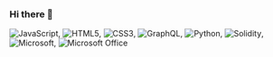 ### Hi there 👋

<!--
**Boreas09/Boreas09** is a ✨ _special_ ✨ repository because its `README.md` (this file) appears on your GitHub profile.

Here are some ideas to get you started:

- 🔭 I’m currently working on ...
- 🌱 I’m currently learning ...
- 👯 I’m looking to collaborate on ...
- 🤔 I’m looking for help with ...
- 💬 Ask me about ...
- 📫 How to reach me: ...
- 😄 Pronouns: ...
- ⚡ Fun fact: ...
-->
![JavaScript](https://img.shields.io/badge/javascript-%23323330.svg?style=for-the-badge&logo=javascript&logoColor=%23F7DF1E), ![HTML5](https://img.shields.io/badge/html5-%23E34F26.svg?style=for-the-badge&logo=html5&logoColor=white), ![CSS3](https://img.shields.io/badge/css3-%231572B6.svg?style=for-the-badge&logo=css3&logoColor=white), ![GraphQL](https://img.shields.io/badge/-GraphQL-E10098?style=for-the-badge&logo=graphql&logoColor=white), ![Python](https://img.shields.io/badge/python-3670A0?style=for-the-badge&logo=python&logoColor=ffdd54), ![Solidity](https://img.shields.io/badge/Solidity-%23363636.svg?style=for-the-badge&logo=solidity&logoColor=white), ![Microsoft](https://img.shields.io/badge/Microsoft-0078D4?style=for-the-badge&logo=microsoft&logoColor=white), ![Microsoft Office](https://img.shields.io/badge/Microsoft_Office-D83B01?style=for-the-badge&logo=microsoft-office&logoColor=white)
